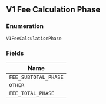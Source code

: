 ## V1 Fee Calculation Phase

### Enumeration

`V1FeeCalculationPhase`

### Fields

| Name |
|  --- |
| `FEE_SUBTOTAL_PHASE` |
| `OTHER` |
| `FEE_TOTAL_PHASE` |

